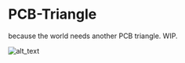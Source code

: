 # PCB-Triangle

because the world needs another PCB triangle. WIP.


![alt_text](https://i.imgur.com/uDc5J1Z.png)
